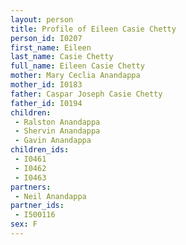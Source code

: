 ```yaml
---
layout: person
title: Profile of Eileen Casie Chetty
person_id: I0207
first_name: Eileen
last_name: Casie Chetty
full_name: Eileen Casie Chetty
mother: Mary Ceclia Anandappa
mother_id: I0183
father: Caspar Joseph Casie Chetty
father_id: I0194
children:
 - Ralston Anandappa
 - Shervin Anandappa
 - Gavin Anandappa
children_ids:
 - I0461
 - I0462
 - I0463
partners:
 - Neil Anandappa
partner_ids:
 - I500116
sex: F
---
```


